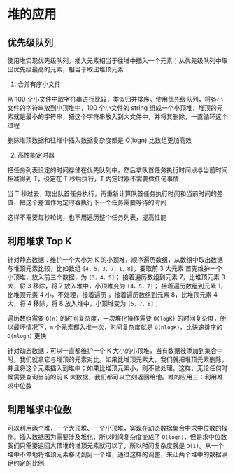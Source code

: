 # 堆的应用

## 优先级队列

使用堆实现优先级队列，插入元素相当于往堆中插入一个元素；从优先级队列中取出优先级最高的元素，相当于取出堆顶元素

1. 合并有序小文件

从 100 个小文件中取字符串进行比较，类似归并排序。使用优先级队列，将各小文件的字符串放到小顶堆中，100 个小文件的 string 组成一个小顶堆，堆顶的元素就是最小的字符串，把这个字符串放入到大文件中，并将其删除，一直循环这个过程

删除堆顶数据和往堆中插入数据复杂度都是 O(logn) 比数组更加高效

2. 高性能定时器

把任务列表设定的时间存储在优先队列中，然后拿队首任务执行时间点与当前时间相减得到 T，设定在 T 秒后执行，T 内定时器不需要做任何事情

当 T 秒过去，取出队首任务执行，再重新计算队首任务执行时间和当前时间的差值，把这个差值作为定时器执行下一个任务需要等待的时间

这样不需要每秒轮询，也不用遍历整个任务列表，提高性能

## 利用堆求 Top K

针对静态数据：维护一个大小为 K 的小顶堆，顺序遍历数组，从数组中取出数据与堆顶元素比较，比如数组 `[4，5，3，7，1，8]`，要取前 3 大元素 首先维护一个小顶堆，放入前三个数据，为 `[3，4，5]`； 接着遍历数组到元素 7，比堆顶元素 3 大，将 3 移除，将 7 放入堆中，小顶堆变为 `[4，5，7]`； 接着遍历数组到元素 1，比堆顶元素 4 小，不处理，接着遍历； 接着遍历数组到元素 8，比堆顶元素 4 大，将 4 移除，将 8 放入堆中，小顶堆变为 `[5，7，8]`；

遍历数组需要 `O(n)` 的时间复杂度，一次堆化操作需要 `O(logK)` 的时间复杂度，所以最坏情况下，`n` 个元素都入堆一次，时间复杂度就是 `O(nlogK)`，比快速排序的 `O(nlogn)` 更快

针对动态数据：可以一直都维护一个 K 大小的小顶堆，当有数据被添加到集合中时，我们就拿它与堆顶的元素对比。如果比堆顶元素大，我们就把堆顶元素删除，并且将这个元素插入到堆中；如果比堆顶元素小，则不做处理。这样，无论任何时候需要查询当前的前 K 大数据，我们都可以立刻返回给他。堆的应用三：利用堆求中位数

## 利用堆求中位数

可以利用两个堆，一个大顶堆、一个小顶堆，实现在动态数据集合中求中位数的操作。插入数据因为需要涉及堆化，所以时间复杂度变成了 `O(logn)`，但是求中位数我们只需要返回大顶堆的堆顶元素就可以了，所以时间复杂度就是 `O(1)`。从一个堆中不停地将堆顶元素移动到另一个堆，通过这样的调整，来让两个堆中的数据满足约定的比例
